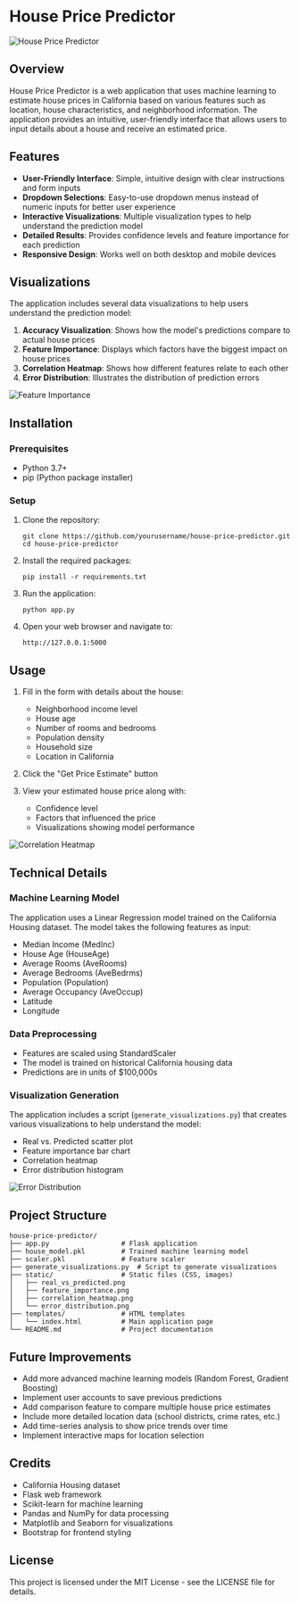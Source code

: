 # House Price Predictor

![House Price Predictor](static/real_vs_predicted.png)

## Overview

House Price Predictor is a web application that uses machine learning to estimate house prices in California based on various features such as location, house characteristics, and neighborhood information. The application provides an intuitive, user-friendly interface that allows users to input details about a house and receive an estimated price.

## Features

- **User-Friendly Interface**: Simple, intuitive design with clear instructions and form inputs
- **Dropdown Selections**: Easy-to-use dropdown menus instead of numeric inputs for better user experience
- **Interactive Visualizations**: Multiple visualization types to help understand the prediction model
- **Detailed Results**: Provides confidence levels and feature importance for each prediction
- **Responsive Design**: Works well on both desktop and mobile devices

## Visualizations

The application includes several data visualizations to help users understand the prediction model:

1. **Accuracy Visualization**: Shows how the model's predictions compare to actual house prices
2. **Feature Importance**: Displays which factors have the biggest impact on house prices
3. **Correlation Heatmap**: Shows how different features relate to each other
4. **Error Distribution**: Illustrates the distribution of prediction errors

![Feature Importance](static/feature_importance.png)

## Installation

### Prerequisites

- Python 3.7+
- pip (Python package installer)

### Setup

1. Clone the repository:
   ```
   git clone https://github.com/yourusername/house-price-predictor.git
   cd house-price-predictor
   ```

2. Install the required packages:
   ```
   pip install -r requirements.txt
   ```

3. Run the application:
   ```
   python app.py
   ```

4. Open your web browser and navigate to:
   ```
   http://127.0.0.1:5000
   ```

## Usage

1. Fill in the form with details about the house:
   - Neighborhood income level
   - House age
   - Number of rooms and bedrooms
   - Population density
   - Household size
   - Location in California

2. Click the "Get Price Estimate" button

3. View your estimated house price along with:
   - Confidence level
   - Factors that influenced the price
   - Visualizations showing model performance

![Correlation Heatmap](static/correlation_heatmap.png)

## Technical Details

### Machine Learning Model

The application uses a Linear Regression model trained on the California Housing dataset. The model takes the following features as input:

- Median Income (MedInc)
- House Age (HouseAge)
- Average Rooms (AveRooms)
- Average Bedrooms (AveBedrms)
- Population (Population)
- Average Occupancy (AveOccup)
- Latitude
- Longitude

### Data Preprocessing

- Features are scaled using StandardScaler
- The model is trained on historical California housing data
- Predictions are in units of $100,000s

### Visualization Generation

The application includes a script (`generate_visualizations.py`) that creates various visualizations to help understand the model:

- Real vs. Predicted scatter plot
- Feature importance bar chart
- Correlation heatmap
- Error distribution histogram

![Error Distribution](static/error_distribution.png)

## Project Structure

```
house-price-predictor/
├── app.py                  # Flask application
├── house_model.pkl         # Trained machine learning model
├── scaler.pkl              # Feature scaler
├── generate_visualizations.py  # Script to generate visualizations
├── static/                 # Static files (CSS, images)
│   ├── real_vs_predicted.png
│   ├── feature_importance.png
│   ├── correlation_heatmap.png
│   └── error_distribution.png
├── templates/              # HTML templates
│   └── index.html          # Main application page
└── README.md               # Project documentation
```

## Future Improvements

- Add more advanced machine learning models (Random Forest, Gradient Boosting)
- Implement user accounts to save previous predictions
- Add comparison feature to compare multiple house price estimates
- Include more detailed location data (school districts, crime rates, etc.)
- Add time-series analysis to show price trends over time
- Implement interactive maps for location selection

## Credits

- California Housing dataset
- Flask web framework
- Scikit-learn for machine learning
- Pandas and NumPy for data processing
- Matplotlib and Seaborn for visualizations
- Bootstrap for frontend styling

## License

This project is licensed under the MIT License - see the LICENSE file for details.
